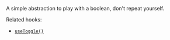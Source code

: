 A simple abstraction to play with a boolean, don't repeat yourself.

Related hooks:

- [`useToggle()`](/react-hook/use-toggle)
